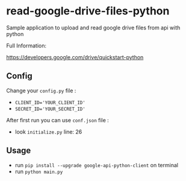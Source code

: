 read-google-drive-files-python
===================

Sample application to upload and read google drive files from api with python

Full Information:

https://developers.google.com/drive/quickstart-python

## Config 
Change your `config.py` file :
+ `CLIENT_ID='YOUR_CLIENT_ID'` 
+ `SECRET_ID='YOUR_SECRET_ID'` 

After first run you can use `conf.json` file :
+ look `initialize.py` line: 26

## Usage
+ run `pip install --upgrade google-api-python-client`  on terminal 
+ run `python main.py`  



 
